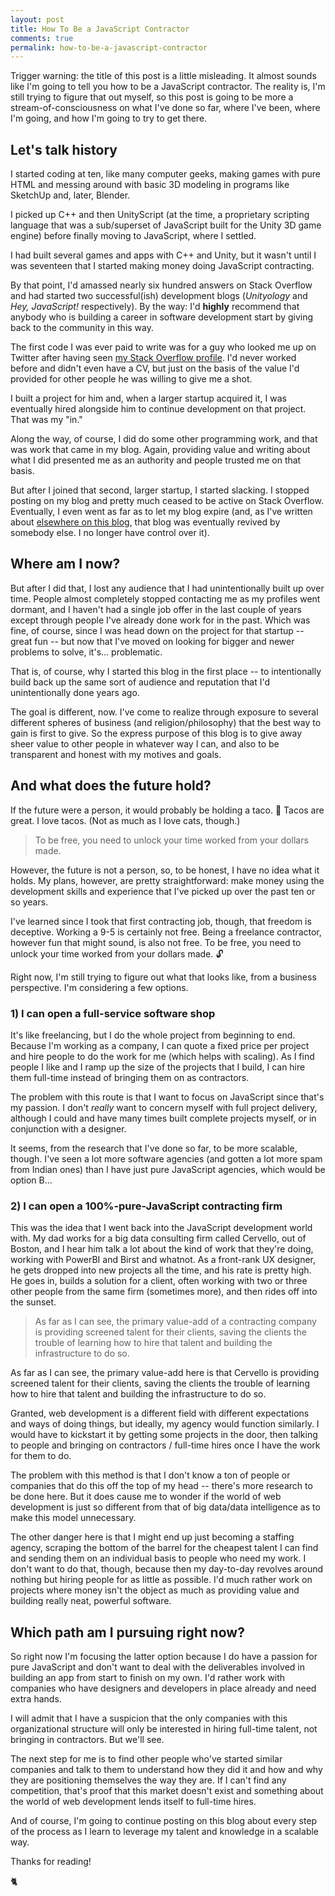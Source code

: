 ```yaml
---
layout: post
title: How To Be a JavaScript Contractor
comments: true
permalink: how-to-be-a-javascript-contractor
---
```


Trigger warning: the title of this post is a little misleading. It almost sounds like I'm going to tell you how to be a JavaScript contractor. The reality is, I'm still trying to figure that out myself, so this post is going to be more a stream-of-consciousness on what I've done so far, where I've been, where I'm going, and how I'm going to try to get there.

## Let's talk history

I started coding at ten, like many computer geeks, making games with pure HTML and messing around with basic 3D modeling in programs like SketchUp and, later, Blender.

I picked up C++ and then UnityScript (at the time, a proprietary scripting language that was a sub/superset of JavaScript built for the Unity 3D game engine) before finally moving to JavaScript, where I settled.

I had built several games and apps with C++ and Unity, but it wasn't until I was seventeen that I started making money doing JavaScript contracting.

By that point, I'd amassed nearly six hundred answers on Stack Overflow and had started two successful(ish) development blogs (_Unityology_ and _Hey, JavaScript!_ respectively). By the way: I'd **highly** recommend that anybody who is building a career in software development start by giving back to the community in this way.

<!--break-->

The first code I was ever paid to write was for a guy who looked me up on Twitter after having seen [my Stack Overflow profile](https://stackoverflow.com/users/339852/elliot-bonneville). I'd never worked before and didn't even have a CV, but just on the basis of the value I'd provided for other people he was willing to give me a shot.

I built a project for him and, when a larger startup acquired it, I was eventually hired alongside him to continue development on that project. That was my "in."

Along the way, of course, I did do some other programming work, and that was work that came in my blog. Again, providing value and writing about what I did presented me as an authority and people trusted me on that basis.

But after I joined that second, larger startup, I started slacking. I stopped posting on my blog and pretty much ceased to be active on Stack Overflow. Eventually, I even went as far as to let my blog expire (and, as I've written about [elsewhere on this blog](hello-world), that blog was eventually revived by somebody else. I no longer have control over it).

## Where am I now?

But after I did that, I lost any audience that I had unintentionally built up over time. People almost completely stopped contacting me as my profiles went dormant, and I haven't had a single job offer in the last couple of years except through people I've already done work for in the past. Which was fine, of course, since I was head down on the project for that startup -- great fun -- but now that I've moved on looking for bigger and newer problems to solve, it's... problematic.

That is, of course, why I started this blog in the first place -- to intentionally build back up the same sort of audience and reputation that I'd unintentionally done years ago.

The goal is different, now. I've come to realize through exposure to several different spheres of business (and religion/philosophy) that the best way to gain is first to give. So the express purpose of this blog is to give away sheer value to other people in whatever way I can, and also to be transparent and honest with my motives and goals. 

## And what does the future hold?

If the future were a person, it would probably be holding a taco. 🌮 Tacos are great. I love tacos. (Not as much as I love cats, though.)

> To be free, you need to unlock your time worked from your dollars made.

However, the future is not a person, so, to be honest, I have no idea what it holds. My plans, however, are pretty straightforward: make money using the development skills and experience that I've picked up over the past ten or so years.

I've learned since I took that first contracting job, though, that freedom is deceptive. Working a 9-5 is certainly not free. Being a freelance contractor, however fun that might sound, is also not free. To be free, you need to unlock your time worked from your dollars made. 🔓

Right now, I'm still trying to figure out what that looks like, from a business perspective. I'm considering a few options.

### 1) I can open a full-service software shop

It's like freelancing, but I do the whole project from beginning to end. Because I'm working as a company, I can quote a fixed price per project and hire people to do the work for me (which helps with scaling). As I find people I like and I ramp up the size of the projects that I build, I can hire them full-time instead of bringing them on as contractors.

The problem with this route is that I want to focus on JavaScript since that's my passion. I don't _really_ want to concern myself with full project delivery, although I could and have many times built complete projects myself, or in conjunction with a designer.

It seems, from the research that I've done so far, to be more scalable, though. I've seen a lot more software agencies (and gotten a lot more spam from Indian ones) than I have just pure JavaScript agencies, which would be option B...

### 2) I can open a 100%-pure-JavaScript contracting firm

This was the idea that I went back into the JavaScript development world with. My dad works for a big data consulting firm called Cervello, out of Boston, and I hear him talk a lot about the kind of work that they're doing, working with PowerBI and Birst and whatnot. As a front-rank UX designer, he gets dropped into new projects all the time, and his rate is pretty high. He goes in, builds a solution for a client, often working with two or three other people from the same firm (sometimes more), and then rides off into the sunset.

> As far as I can see, the primary value-add of a contracting company is providing screened talent for their clients, saving the clients the trouble of learning how to hire that talent and building the infrastructure to do so.

As far as I can see, the primary value-add here is that Cervello is providing screened talent for their clients, saving the clients the trouble of learning how to hire that talent and building the infrastructure to do so.

Granted, web development is a different field with different expectations and ways of doing things, but ideally, my agency would function similarly. I would have to kickstart it by getting some projects in the door, then talking to people and bringing on contractors / full-time hires once I have the work for them to do.

The problem with this method is that I don't know a ton of people or companies that do this off the top of my head -- there's more research to be done here. But it does cause me to wonder if the world of web development is just so different from that of big data/data intelligence as to make this model unnecessary.

The other danger here is that I might end up just becoming a staffing agency, scraping the bottom of the barrel for the cheapest talent I can find and sending them on an individual basis to people who need my work. I don't want to do that, though, because then my day-to-day revolves around nothing but hiring people for as little as possible. I'd much rather work on projects where money isn't the object as much as providing value and building really neat, powerful software.

## Which path am I pursuing right now?

So right now I'm focusing the latter option because I do have a passion for pure JavaScript and don't want to deal with the deliverables involved in building an app from start to finish on my own. I'd rather work with companies who have designers and developers in place already and need extra hands.

I will admit that I have a suspicion that the only companies with this organizational structure will only be interested in hiring full-time talent, not bringing in contractors. But we'll see.

The next step for me is to find other people who've started similar companies and talk to them to understand how they did it and how and why they are positioning themselves the way they are. If I can't find any competition, that's proof that this market doesn't exist and something about the world of web development lends itself to full-time hires.

And of course, I'm going to continue posting on this blog about every step of the process as I learn to leverage my talent and knowledge in a scalable way.

Thanks for reading!

🐈
